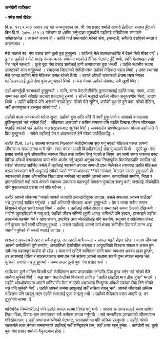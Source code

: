**कर्मयोगी व्यक्तित्व**

**- रमेश शर्मा पौडेल**

वि.सं. १९८५ साल असार २४ गते जन्मनुभएका स्व. श्री गंगा प्रसाद शर्माले आफ्नो ईहलिला
समाप्त हुँदाको दिन वि.सं. २०७८।११।३ गतेसम्म यो धर्तीमा गर्नुभएका सुकार्यले उहाँलाई
सदियौँसम्म समाजले सम्झिरहनेछ । त्यसको कारण हो - उहाँले गाउँ समाजप्रति गरेको सेवा,
इमान्दारी; सबैप्रति दर्शाएको ममता र करुणाभाव ।

मेरो नाताले स्व. गंगा प्रसाद शर्मा ठूलो बुवा हुनुहुन्छ । उहाँलाई मैले बाल्यकालदेखि नै देख्‍ने
चिन्ने मौका पाएँ । हुन त उहाँको र मेरो बसाइ फरक-फरक स्थानमा भएकोले दैनिक भेटघाट
हुँदैनथ्यो, रपनि बेलाबखत हाम्रो भेट भइनै रहन्थ्यो । ठूलो बुवा गंगा प्रसाद शर्मालाई हामी
कम्पाउण्डर बुवा भन्थ्यौँ । उहाँले स्थानीय रूपमा डाक्टरको काम गर्नुहुन्थ्यो । स्याङ्जा
जिल्लाको सेतीदोभनमा उहाँको मेडिकल पसल थियो । उक्त स्थानमा मैले जान्दा उहाँको मात्रै
मेडिकल पसल रहेको थियो । उहाले औषधी उपचारको क्षेत्रमा त्यस भेगका मानिसहरूलाई ठूलो
सेवा पुर्‍याउनु भएको थियो । त्यस भेगमा उहाँको सेवाबाट सबै खुशी थिए ।

उहाँ अन्तर्मुखी स्वभावको हुनुहुन्थ्यो । रपनि, साना केटाकेटीदेखि ठूलासम्मलाई उहाँले माया,
ममता, आदर सम्मानका साथै सबैप्रति सद्भाव प्रकटगर्नु हुन्थ्यो । साँच्चै भन्नुपर्दा उहाँको
जीवन अनुकरणीय थियो, आदर्श थियो । उहाँले कहिल्यै पनि अरूको नराम्रो कुरा गरेको मैले
सुनिन, कसैको कुभलो हुने काम गरेको देखिन, सधैँ तनावमुक्त र हसमुख रहेको पाएँ ।

उहाँको बाल्य अवस्थाको बारेमा सुन्दा, उहाँको बुवा अलि चाँडै नै स्वर्गे हुनुभएको र आमाको
बात्सल्यमा हुर्किनुभएको भन्ने सुनेको थिएँ । जीवनका अप्ठ्यारो र कठिन समयमा पनि उहाँले
विन्दास जीवन जीउनबाट पछाडि नपरेको भन्ने उहाँका बालसखाहरूबाट सुनेको थिएँ । समकालीन
साथीभाइहरूका बीचमा उहाँ अति नै प्रिय हुनुहुन्थ्यो । सबैले उहाँलाई प्रेम र आदरभावले हेर्ने
गरेको पाउँथेँ/पाउँछु ।

उहाँले वि.सं. २०१८ सालमा स्याङ्जा जिल्लाको सेतीदोभानमा सुरु गर्नु भएको मेडिकल पसल
आफ्नो जीवनसम्म सञ्चालनमा मात्रै रहेन; त्यस भेगका लाखौँ बिरामीहरूलाई सेवा पुर्‍याएको
थियो । ठूलो बुवा गंगा प्रसाद शर्माले कुनै औपचारिक स्वस्थ्य शिक्षा तथा तालिम लिनु भएको
त थिएन, तर लामो समय भारतमा बस्दा विभिन्न औषधी पसलहरूमा काम गरेर आर्जन गर्नु
भएको अनुभव तथा निष्ठापूर्वक बिरामीहरूप्रति समर्पित भई गरेको सेवाबाट आर्जित कर्मले नै
उहाँलाई स्वास्थ्य उपचार सम्बन्धी ज्ञान मिलेको र त्यसबाट उहाँले मेडिकल पसल सञ्चालन गरी
आफूलाई सबैको प्यारो **\'कम्पाउण्डर\'**को नामबाट चिनाउन सफल हुनुभएको हो ।
स्वास्थ्यको क्षेत्रमा औपचारिक शिक्षा प्राप्त नगरेको भए तापनि आफ्नो लगन, कामप्रतिको
समर्पण, निष्ठा र इमान्दारिताले गर्दा त्यस क्षेत्रको स्वास्थ्य उपचारमा महत्वपूर्ण योगदान
पुर्‍याउन सक्नु भयो; जसलाई जोकोहीले पनि मुक्तकण्ठले प्रशंसा गर्न पछि पर्दैनन् ।

उहाँले आफ्नो जीवनमा \"जसले आफ्नो कामप्रति इमान्दारीपूर्वक लाग्दछ, उसले सफलता अवस्य
पाउँदछ\" भन्ने कुरालाई सावित गर्नुभयो । उहाँ अतिवादी सोचबाट अलग हुनुहुन्थ्यो । प्रेम र
ममता सबैमा समान हिसाबले बाँड्न सक्ने क्षमता थियो - उहाँमा । उहाँलाई सबैले आदर र
सम्मानको रूपमा लिएको देखिन्थ्यो । भावीले जुराइदिएको नै मान्नु पर्छ; उहाँको जीवन
संगिनी (ठूली आमा) भागिरथी पनि हरपल, हरतरहले उहाँका हरकर्ममा सहयोग गर्न र
आफन्तजन, इष्टमित्र तथा जोकोहीलाई पनि सहयोग, सद्भाव र आत्मियता प्रकट गर्ने कुरामा
सधैँ लागी परिरहनु हुन्थ्यो । जसले उहाँलाई आफ्नो कर्म क्षेत्रमा समीचीन हिसाबले लाग्न अझ
सहयोग पुगेको हो जस्तो मालाई लाग्दछ ।

असल र सफल बन्ने रहर त सबैमा हुन्छ, तर रहरले मात्रै असल र सफल भइने होइन रहेछ । मानव
जीवनमा आफ्नो कर्मप्रतिको पूर्ण समर्पण, अरूप्रतिको ईर्ष्यारहित सद्भाव र आफूप्रतिको
विश्वास सफल र असल हुन सबैभन्दा महत्वपूर्ण व्यहोरा हो रहेछ । काम गर्न खटिने व्यक्तिका
लागि बाधा व्यवधान अवश्य खडा हुन्छन्, तर त्यसलाई धैर्यता र साहसकासाथ समाधान गर्न
सकेमा आफ्नो लक्ष्यमा सहजै पुग्न सफल भइन्छ भन्ने कुराको साक्षात पत्र हुनुहुन्थ्यो -
कम्पाउण्डर ठूलो बुवा गंगा प्रसाद शर्मा ।

गाउँघरमा कुनै मानिस बिरामी पर्दा सेतीदोभान कम्पाउण्डरकोमा लगेपछि ठीक हुन्छ भनेर भन्ने
गरेको मैले सानैमा सुनेको थिएँ । अझ साना केटाकेटीको बिमारको लागि त \"उहाँले छोइदिए
मात्र ठीक हुन्छ\" भन्दथे । उहाँले औषधोपचारमा आउने मानिससँग पैसा नभएको अवस्थामा
निःशुल्क औषधी उपचार सेवा दिने गरेको भन्ने पनि सुनेको थिएँ । उहाँले आफ्नो कर्ममा आफूलाई
सधैँ सक्रिय राख्‍नु भयो, आफ्नो जीवनको अन्तिम घडिसम्म पनि छाड्नु भएन उहाँले त्यसलाई पूजा
सम्झनु भयो । उहाँको मेडिकल पसल अद्यपि छ, तर टुहुरोको रूपमा !!!

पारिवरिक जिम्मेवारीलाई पनि उहाँले सफल रूपमा निर्वाह गर्नु भयो । आफ्ना सन्तानहरूलाई
समय सापेक्ष शिक्षा-दिक्षा, विवाह-दान लगायतका सबै कर्महरू सम्पन्न गर्नुभयो । सबै
सन्ततीहरू प्रसन्नताको जीवनयापन गरिरहेकाछन् । उहाँ आफन्तजनसँगको भेटघाट, सरसहयोगमा
पनि सक्रिय रहनुभयो । उहाँले गरेको सत्कर्मले त्यस भेगका जनमानसले उहाँलाई सधैँ सम्झिरहने
छन्, उहाँ अमर रहनु हुनेछ । कर्मयोगी स्व. ठूलो बुवा गंगा प्रसाद शर्माको बैकुण्ठबास होस् ।
